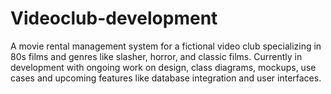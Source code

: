 # Videoclub-development
A movie rental management system for a fictional video club specializing in 80s films and genres like slasher, horror, and classic films. Currently in development with ongoing work on design, class diagrams, mockups, use cases and upcoming features like database integration and user interfaces.
